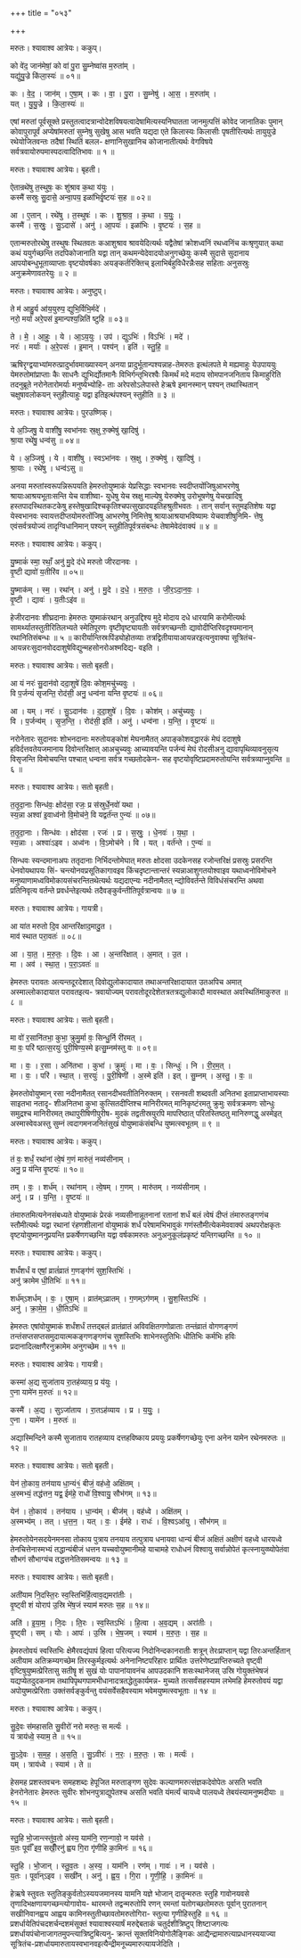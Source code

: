 +++
title = "०५३"

+++


मरुतः। श्यावाश्व आत्रेयः। ककुप्।

को वे॑द॒ जान॑मेषां॒ को वा॑ पु॒रा सु॒म्नेष्वा॑स म॒रुता॑म् ।  
यद्यु॑यु॒ज्रे कि॑ला॒स्यः॑ ॥ ०१॥

कः । वे॒द॒ । जान॑म् । ए॒षा॒म् । कः । वा॒ । पु॒रा । सु॒म्नेषु॑ । आ॒स॒ । म॒रुता॑म् ।  
यत् । यु॒यु॒ज्रे । कि॒ला॒स्यः॑ ॥

एषां मरुतां पूर्वसूक्ते प्रस्तुतत्वादत्रान्वोदेशविषयत्वादेषामित्यस्यनिघातता जानमुत्पत्तिं कोवेद जानातिकः पुमान् कोवापुरापूर्वं अप्येषांमरुतां सुम्नेषु सुखेषु आस भवति यद्यदा एते किलास्यः किलासीः पृषतीरित्यर्थः तायुयुज्रे रथेयोजितवन्तः तदैषां स्थितिं बलल- क्षणानिसुखानिच कोजानातीत्यर्थः वेगविषये सर्वत्रवायोरुपमास्पदत्वादितिभावः ॥ १ ॥

मरुतः। श्यावाश्व आत्रेयः। बृहती।

ऐतान्रथे॑षु त॒स्थुषः॒ कः शु॑श्राव क॒था य॑युः ।  
कस्मै॑ सस्रुः सु॒दासे॒ अन्वा॒पय॒ इळा॑भिर्वृ॒ष्टयः॑ स॒ह ॥ ०२॥

आ । ए॒तान् । रथे॑षु । त॒स्थुषः॑ । कः । शु॒श्रा॒व॒ । क॒था । य॒युः॒ ।  
कस्मै॑ । स॒स्रुः॒ । सु॒ऽदासे॑ । अनु॑ । आ॒पयः॑ । इळा॑भिः । वृ॒ष्टयः॑ । स॒ह ॥

एतान्मरुतोरथेषु तस्थुषः स्थितवतः कआशुश्राव श्रावयेदित्यर्थः यद्वैतेषां क्रोशध्वनिं रथध्वनिंच कःश्रृणुयात् कथा कथं ययुर्गच्छन्ति तदपिकोजानाति यद्वा तान् कथमन्येदेवादयोअनुगच्छेयुः कस्मै सुदासे सुदानाय आपयोबन्धुभूताव्याप्ताः वृष्टयोवर्षकाः अयङ्कर्तरिक्तिच् इलाभिर्बहुविधैरन्नैःसह सहिताः अनुसस्रुः अनुक्रमेणावतरेयुः ॥ २ ॥

मरुतः। श्यावाश्व आत्रेयः। अनुष्टुप्।

ते म॑ आहु॒र्य आ॑य॒युरुप॒ द्युभि॒र्विभि॒र्मदे॑ ।  
नरो॒ मर्या॑ अरे॒पस॑ इ॒मान्पश्य॒न्निति॑ ष्टुहि ॥ ०३॥

ते । मे॒ । आ॒हुः॒ । ये । आ॒ऽय॒युः । उप॑ । द्युऽभिः॑ । विऽभिः॑ । मदे॑ ।  
नरः॑ । मर्याः॑ । अ॒रे॒पसः॑ । इ॒मान् । पश्य॑न् । इति॑ । स्तु॒हि॒ ॥

ऋषिरृग्द्वयाभ्यांमरुत्प्रादुर्भावमाख्यास्यन् अनया प्रादुर्भूतान्पश्यन्नाह-तेमरुतः इत्थंलपते मे मह्यमाहुः येउपाययुः येमरुतोमांप्राप्ताः कैः साधनैः द्युभिर्द्योतमानैः विभिर्गन्तृभिरश्वैः किमर्थं मदे मदाय सोमपानजनिताय किमाहुरिति तदनुब्रूते नरोनेतारोमर्याः मनुष्येभ्योहि- ताः अरेपसोऽलेपास्ते हेऋषे इमानस्मान् पश्यन् तथास्थितान् चक्षुषावलोकयन् स्तुहीत्याहुः यद्वा इतिइत्थंपश्यन् स्तुहीति ॥ ३ ॥

मरुतः। श्यावाश्व आत्रेयः। पुरउष्णिक्।

ये अ॒ञ्जिषु॒ ये वाशी॑षु॒ स्वभा॑नवः स्र॒क्षु रु॒क्मेषु॑ खा॒दिषु॑ ।  
श्रा॒या रथे॑षु॒ धन्व॑सु ॥ ०४॥

ये । अ॒ञ्जिषु॑ । ये । वाशी॑षु । स्वऽभा॑नवः । स्र॒क्षु । रु॒क्मेषु॑ । खा॒दिषु॑ ।  
श्रा॒याः । रथे॑षु । धन्व॑ऽसु ॥

अनया मरुतांस्वरूपन्निरूपयति हेमरुतोयुष्माकं येप्रसिद्धाः स्वभानवः स्वदीप्तयोंजिषुआभरणेषु श्रायाःआश्रयभूताःसन्ति येच वाशीष्वा- युधेषु येच स्रक्षु माल्येषु येरुक्मेषु उरोभूषणेषु येचखादिषु हस्तपादस्थितकटकेषु हस्तेषुखादिश्चकृतिश्चपत्सुखादयइतिहश्रुतीभवतः । तान् सर्वान् स्तुमइतिशेषः यद्वा येस्वभानवः स्वायत्तदीप्तयोमरुतोंजिषु आभरणेषु निमित्तेषु श्रायाआश्रयाभविष्यामः येचवाशीषुनिमि- त्तेषु एवंसर्वत्रयोज्यं तादृग्विधानिमान् पश्यन् स्तुहीतिपूर्वत्रसंबन्धः तेषामेवेदंवाक्यं ॥ ४ ॥

मरुतः। श्यावाश्व आत्रेयः। ककुप्।

यु॒ष्माकं॑ स्मा॒ रथाँ॒ अनु॑ मु॒दे द॑धे मरुतो जीरदानवः ।  
वृ॒ष्टी द्यावो॑ य॒तीरि॑व ॥ ०५॥

यु॒ष्माक॑म् । स्म॒ । रथा॑न् । अनु॑ । मु॒दे । द॒धे॒ । म॒रु॒तः॒ । जी॒र॒ऽदा॒न॒वः॒ ।  
वृ॒ष्टी । द्यावः॑ । य॒तीःऽइ॑व ॥

हेजीरदानवः शीघ्रदानाः हेमरुतः युष्माकंरथान् अनुउद्दिश्य मुदे मोदाय दधे धारयामि करोमीत्यर्थः सामर्थ्यातस्तुतीरितिलभ्यते स्मेतिपूरणः वृष्टीवृष्ट्यायतीः सर्वत्रगच्छन्तीः द्यावोदीप्तिरिवदृश्यमानान् रथानितिसंबन्धः ॥ ५ ॥ कारीर्यान्तिस्रःपिंड्योहोतव्याः तत्रद्वितीयायाआयन्नरइत्यनुवाक्या सूत्रितंच-आयन्नरःसुदानवोददाशुषेविद्युन्महसोनरोअश्मदिद्य- वइति ।

मरुतः। श्यावाश्व आत्रेयः। सतो बृहती।

आ यं नरः॑ सु॒दान॑वो ददा॒शुषे॑ दि॒वः कोश॒मचु॑च्यवुः ।  
वि प॒र्जन्यं॑ सृजन्ति॒ रोद॑सी॒ अनु॒ धन्व॑ना यन्ति वृ॒ष्टयः॑ ॥ ०६॥

आ । यम् । नरः॑ । सु॒ऽदान॑वः । द॒दा॒शुषे॑ । दि॒वः । कोश॑म् । अचु॑च्यवुः ।  
वि । प॒र्जन्य॑म् । सृ॒ज॒न्ति॒ । रोद॑सी॒ इति॑ । अनु॑ । धन्व॑ना । य॒न्ति॒ । वृ॒ष्टयः॑ ॥

नरोनेतारः सुदानवः शोभनदानाः मरुतोयङ्कोशं मेघनामैतत् अपाङ्कोशवद्धारकं मेघं ददाशुषे हविर्दत्तवतेयजमानाय दिवोन्तरिक्षात् आअचुच्यवुः आच्यावयन्ति पर्जन्यं मेघं रोदसीअनु द्यावापृथिव्यावनुसृत्य विसृजन्ति विमोचयन्ति पश्चात् धन्वना सर्वत्र गच्छतोदकेन- सह वृष्टयोवृष्टिप्रदामरुतोयन्ति सर्वत्रव्याप्नुवन्ति ॥ ६ ॥

मरुतः। श्यावाश्व आत्रेयः। सतो बृहती।

त॒तृ॒दा॒नाः सिन्ध॑वः॒ क्षोद॑सा॒ रजः॒ प्र स॑स्रुर्धे॒नवो॑ यथा ।  
स्य॒न्ना अश्वा॑ इ॒वाध्व॑नो वि॒मोच॑ने॒ वि यद्वर्त॑न्त ए॒न्यः॑ ॥ ०७॥

त॒तृ॒दा॒नाः । सिन्ध॑वः । क्षोद॑सा । रजः॑ । प्र । स॒स्रुः॒ । धे॒नवः॑ । य॒था॒ ।  
स्य॒न्नाः । अश्वाः॑ऽइव । अध्व॑नः । वि॒ऽमोच॑ने । वि । यत् । वर्त॑न्ते । ए॒न्यः॑ ॥

सिन्धवः स्यन्दमानाअपः ततृदानाः निर्भिदन्तोमेघात् मरुतः क्षोदसा उदकेनसह रजोन्तरिक्षं प्रसस्रुः प्रसरन्ति धेनवोयथापयः सिं- चन्त्योनवप्रसूतिकागावइव किंचदृष्टान्तान्तरं स्यन्नाआशुगतयोश्वाइव यथाध्वनोविमोचने मनुष्याणामध्वविमोकायसंचरन्तितथेत्यर्थः यद्यदाएन्यः नदीनामैतत् न्द्योविवर्तन्ते विविधंसंचरन्ति अथवा प्रतिनिवृत्य वर्तन्ते प्रवर्धन्तेइत्यर्थः तदैवङ्कुर्वन्तीतिपूर्वत्रान्वयः ॥ ७ ॥

मरुतः। श्यावाश्व आत्रेयः। गायत्री।

आ या॑त मरुतो दि॒व आन्तरि॑क्षाद॒मादु॒त ।  
माव॑ स्थात परा॒वतः॑ ॥ ०८॥

आ । या॒त॒ । म॒रु॒तः॒ । दि॒वः । आ । अ॒न्तरि॑क्षात् । अ॒मात् । उ॒त ।  
मा । अव॑ । स्था॒त॒ । प॒रा॒ऽवतः॑ ॥

हेमरुतः परावतः अत्यन्तदूरदेशात् दिवोद्युलोकादायात तथाअन्तरिक्षादायात उतअपिच अमात् अस्माल्लोकादायात परावतइत्य- त्रवायोज्यम् परावतोदूरदेशेतत्रतत्रद्युलोकादौ मावस्थात अवस्थितिंमाकुरुत ॥ ८ ॥

मरुतः। श्यावाश्व आत्रेयः। सतो बृहती।

मा वो॑ र॒सानि॑तभा॒ कुभा॒ क्रुमु॒र्मा वः॒ सिन्धु॒र्नि री॑रमत् ।  
मा वः॒ परि॑ ष्ठात्स॒रयुः॑ पुरी॒षिण्य॒स्मे इत्सु॒म्नम॑स्तु वः ॥ ०९॥

मा । वः॒ । र॒सा । अनि॑तभा । कुभा॑ । क्रुमुः॑ । मा । वः॒ । सिन्धुः॑ । नि । री॒र॒म॒त् ।  
मा । वः॒ । परि॑ । स्था॒त् । स॒रयुः॑ । पु॒री॒षिणी॑ । अ॒स्मे इति॑ । इत् । सु॒म्नम् । अ॒स्तु॒ । वः॒ ॥

हेमरुतोवोयुष्मान् रसा नदीनामैतत् रसानदीभवतीतिनिरुक्तम् । रसनवती शब्दवती अनितभा इताप्राप्ताभायस्याः साइतभा नतादृ- शीअनितभा कुभा कुत्सितदीप्तिश्च मानिरीरमत् मानिकृष्टंरमतु क्रुमुः सर्वत्रक्रमणः सोन्धुः समुद्रश्च मानिरीरमत् तथापुरीषिणीपुरीष- मुदकं तद्वतीस्रयुरपि मापरिष्ठात् परितस्तिष्ठतु मानिरुणद्धु अस्मेइत् अस्मास्वेवअस्तु सुम्नं त्वदागमनजनितंसुखं वोयुष्माकंसंबन्धि युष्मत्स्वभूतम् ॥ ९ ॥

मरुतः। श्यावाश्व आत्रेयः। ककुप्।

तं वः॒ शर्धं॒ रथा॑नां त्वे॒षं ग॒णं मारु॑तं॒ नव्य॑सीनाम् ।  
अनु॒ प्र य॑न्ति वृ॒ष्टयः॑ ॥ १०॥

तम् । वः॒ । शर्ध॑म् । रथा॑नाम् । त्वे॒षम् । ग॒णम् । मारु॑तम् । नव्य॑सीनाम् ।  
अनु॑ । प्र । य॒न्ति॒ । वृ॒ष्टयः॑ ॥

तंमारुतमित्यनेनसंबध्यते वोयुष्माकं प्रेरकं नव्यसीनान्नूतनानां रतानां शर्धं बलं त्वेषं दीप्तं तंमारुतङ्गणंच स्तौमीत्यर्थः यद्वा रथानां रंहणशीलानां वोयुष्माकं शर्धं परेषामभिभावुकं गणंस्तौमीत्येकमेववाक्यं अथपरोक्षकृतः वृष्टयोयुष्माननुप्रयन्ति प्रकर्षेणगच्छन्ति यद्वा वर्षकामरुतः अनुअनुकूलंप्रकृष्टं यन्तिगच्छन्ति ॥ १० ॥

मरुतः। श्यावाश्व आत्रेयः। ककुप्।

शर्धं॑शर्धं व एषां॒ व्रातं॑व्रातं ग॒णङ्ग॑णं सुश॒स्तिभिः॑ ।  
अनु॑ क्रामेम धी॒तिभिः॑ ॥ ११॥

शर्ध॑म्ऽशर्धम् । वः॒ । ए॒षा॒म् । व्रात॑म्ऽव्रातम् । ग॒णम्ऽग॑णम् । सु॒श॒स्तिऽभिः॑ ।  
अनु॑ । क्रा॒मे॒म॒ । धी॒तिऽभिः॑ ॥

हेमरुतः एषांवोयुष्माकं शर्धंशर्धं तत्तद्बलं व्रातंव्रातं अविवक्षितगणोव्राताः तन्तंव्रातं वोगणङ्गणं तन्तंसप्तसप्तसमुदायात्मकङ्गणङ्गणंच सुशस्तिभिः शाभेनस्तुतिभिः धीतिभिः कर्मभिः हविः प्रदानादिलक्षणैरनुक्रामेम अनुगच्छेम ॥ ११ ॥

मरुतः। श्यावाश्व आत्रेयः। गायत्री।

कस्मा॑ अ॒द्य सुजा॑ताय रा॒तह॑व्याय॒ प्र य॑युः ।  
ए॒ना यामे॑न म॒रुतः॑ ॥ १२॥

कस्मै॑ । अ॒द्य । सुऽजा॑ताय । रा॒तऽह॑व्याय । प्र । य॒युः॒ ।  
ए॒ना । यामे॑न । म॒रुतः॑ ॥

अद्यास्मिन्दिने कस्मै सुजाताय रातहव्याय दत्तहविष्काय प्रययुः प्रकर्षेणगच्छेयुः एना अनेन यामेन रथेनमरुतः ॥ १२ ॥

मरुतः। श्यावाश्व आत्रेयः। सतो बृहती।

येन॑ तो॒काय॒ तन॑याय धा॒न्यं१॒॑ बीजं॒ वह॑ध्वे॒ अक्षि॑तम् ।  
अ॒स्मभ्यं॒ तद्ध॑त्तन॒ यद्व॒ ईम॑हे॒ राधो॑ वि॒श्वायु॒ सौभ॑गम् ॥ १३॥

येन॑ । तो॒काय॑ । तन॑याय । धा॒न्य॑म् । बीज॑म् । वह॑ध्वे । अक्षि॑तम् ।  
अ॒स्मभ्य॑म् । तत् । ध॒त्त॒न॒ । यत् । वः॒ । ईम॑हे । राधः॑ । वि॒श्वऽआ॑यु । सौभ॑गम् ॥

हेमरुतोयेनसदयेनमनसा तोकाय पुत्राय तनयाय तत्पुत्राय धनायवा धान्यं बीजं अक्षितं अक्षीणं वहध्वे धारयध्वे तेनचित्तेनास्मभ्यं तद्धान्यंबीजं धत्तन यच्चवोयुष्मानीमहे याचामहे राधोधनं विश्वायु सर्वान्नोपेतं कृत्स्नायुय्ष्योपेतंवा सौभगं सौभाग्यंच तद्धत्तनेतिसमन्वयः ॥ १३ ॥

मरुतः। श्यावाश्व आत्रेयः। सतो बृहती।

अती॑याम नि॒दस्ति॒रः स्व॒स्तिभि॑र्हि॒त्वाव॒द्यमरा॑तीः ।  
वृ॒ष्ट्वी शं योराप॑ उ॒स्रि भे॑ष॒जं स्याम॑ मरुतः स॒ह ॥ १४॥

अति॑ । इ॒या॒म॒ । नि॒दः । ति॒रः । स्व॒स्तिऽभिः॑ । हि॒त्वा । अ॒व॒द्यम् । अरा॑तीः ।  
वृ॒ष्ट्वी । सम् । योः । आपः॑ । उ॒स्रि । भे॒ष॒जम् । स्याम॑ । म॒रु॒तः॒ । स॒ह ॥

हेमरुतोवयं स्वस्तिभिः क्षेमैरवद्यंपापं हित्वा परित्यज्य निदोनिन्दकानरातीः शत्रून् तेरःप्राप्तान् यद्वा तिरःअन्तर्हितान् अतीयाम अतिक्रम्यगच्छेम तिरस्कुर्मइत्यर्थः अनेनानिष्टपरिहारः प्रार्थितः उत्तरेणेष्टप्राप्तिरुच्यते वृष्ट्वी वृष्टिषुयुष्मत्प्रेरितासु सतीषॄ शं सुखं योः पापानांयावनंच आपउदकानि शसःस्थानेजस् उस्रि गोयुक्तंभेषजं यद्यप्येतदुदकनाम तथापिपृथगपामभीधानादत्रतद्धेतुकार्यमन्न- मुच्यते तत्सर्वंसहस्याम लभेमहि हेमरुतोवयं यद्वा अपोयुष्मत्प्रेरिताः उक्तंसर्वङ्कुर्वन्तु वयंसर्वेसहैवस्याम भवेमयुष्मत्स्वभूताः ॥ १४ ॥

मरुतः। श्यावाश्व आत्रेयः। ककुप्।

सु॒दे॒वः स॑महासति सु॒वीरो॑ नरो मरुतः॒ स मर्त्यः॑ ।  
यं त्राय॑ध्वे॒ स्याम॒ ते ॥ १५॥

सु॒ऽदे॒वः । स॒म॒ह॒ । अ॒स॒ति॒ । सु॒ऽवीरः॑ । न॒रः॒ । म॒रु॒तः॒ । सः । मर्त्यः॑ ।  
यम् । त्राय॑ध्वे । स्याम॑ । ते ॥

हेसमह प्रशस्तवचनः समहशब्दः हेपूजित मरुताङ्गण सुदेवः कल्याणमरुत्संज्ञकदेवोपेतः असति भवति हेनरोनेतारः हेमरुतः सुवीरः शोभनपुत्राद्युपेतश्च असति भवति यंमर्त्यं चायध्वे पालयध्वे तेबयंस्यामनुष्मदीयाः ॥ १५ ॥

मरुतः। श्यावाश्व आत्रेयः। सतो बृहती।

स्तु॒हि भो॒जान्त्स्तु॑व॒तो अ॑स्य॒ याम॑नि॒ रण॒न्गावो॒ न यव॑से ।  
य॒तः पूर्वाँ॑ इव॒ सखीँ॒रनु॑ ह्वय गि॒रा गृ॑णीहि का॒मिनः॑ ॥ १६॥

स्तु॒हि । भो॒जान् । स्तु॒व॒तः । अ॒स्य॒ । याम॑नि । रण॑म् । गावः॑ । न । यव॑से ।  
य॒तः । पूर्वा॑न्ऽइव । सखी॑न् । अनु॑ । ह्व॒य॒ । गि॒रा । गृ॒णी॒हि॒ । का॒मिनः॑ ॥

हेऋषे स्तुवतः स्तुतिङ्कुर्वतोऽस्ययजमानस्य यामनि यज्ञे भोजान् दातॄन्मरुतः स्तुहि गावोनयवसे तृणादिभक्षणायगच्छन्त्योगावोय- थारमन्ते तद्वन्मरुतोपि रणन् रमन्तां यतोगच्छतोमरुतः पूर्वान् पुरातनान् सखीनिवानह्वय आह्वय कामिनस्तुतीच्छावतोमरुतोगिरा- स्तुत्या गृणीहिस्तुहि ॥ १६ ॥प्रशर्धायेतिपंचदशर्चन्दशमंसूक्तं श्यावाश्वस्यार्षं मरुद्देबताकं चतुर्दशीत्रिष्टुप् शिष्टाजगत्यः प्रशर्धायपंचोनाजागतमुपन्त्यात्रिष्टुबित्यनु- क्रान्तं सूक्तविनियोगोलैङ्गिकः आद्यैन्द्रामारुत्याप्रधानस्ययाज्या सूत्रितंच-प्रशर्धायमारुतायस्वभानवइत्यैन्द्रीमनूच्यमारुत्यायजेदिति ।